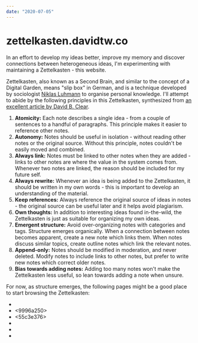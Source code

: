 ```yaml
---
date: "2020-07-05"
---
```


# zettelkasten.davidtw.co
In an effort to develop my ideas better, improve my memory and discover connections between
heterogeneous ideas, I'm experimenting with maintaining a Zettelkasten - this website.

Zettelkasten, also known as a Second Brain, and similar to the concept of a Digital Garden, means
"slip box" in German, and is a technique developed by sociologist [Niklas Luhmann][luhmann] to
organise personal knowledge. I'll attempt to abide by the following principles in this Zettelkasten,
synthesized from [an excellent article by David B. Clear][zettelkasten_david_clear].

1. **Atomicity:** Each note describes a single idea - from a couple of sentences to a handful of
   paragraphs. This principle makes it easier to reference other notes.
1. **Autonomy:** Notes should be useful in isolation - without reading other notes or the original
   source. Without this principle, notes couldn't be easily moved and combined.
1. **Always link:** Notes must be linked to other notes when they are added - links to other notes
   are where the value in the system comes from. Whenever two notes are linked, the reason should
   be included for my future self.
1. **Always rewrite:** Whenever an idea is being added to the Zettelkasten, it should be written in
   my own words - this is important to develop an understanding of the material.
1. **Keep references:** Always reference the original source of ideas in notes - the original source
   can be useful later and it helps avoid plagiarism.
1. **Own thoughts:** In addition to interesting ideas found in-the-wild, the Zettelkasten is just
   as suitable for organizing my own ideas.
1. **Emergent structure:** Avoid over-organizing notes with categories and tags. Structure emerges
   organically. When a connection between notes becomes apparent, create a new note which links
   them. When notes discuss similar topics, create outline notes which link the relevant notes.
1. **Append-only:** Notes should be modified in moderation, and never deleted. Modify notes to
   include links to other notes, but prefer to write new notes which correct older notes.
1. **Bias towards adding notes:** Adding too many notes won't make the Zettelkasten less useful,
   so lean towards adding a note when unsure.

For now, as structure emerges, the following pages might be a good place to start browsing the
Zettelkasten:

- <a0e27d9f>
- <9996a250>
- <55c3e376>
- <fa56558c>
- <c79ebb27>
- <a0ee0e1b>

[luhmann]: https://en.wikipedia.org/wiki/Niklas_Luhmann
[zettelkasten_david_clear]: https://writingcooperative.com/zettelkasten-how-one-german-scholar-was-so-freakishly-productive-997e4e0ca125

